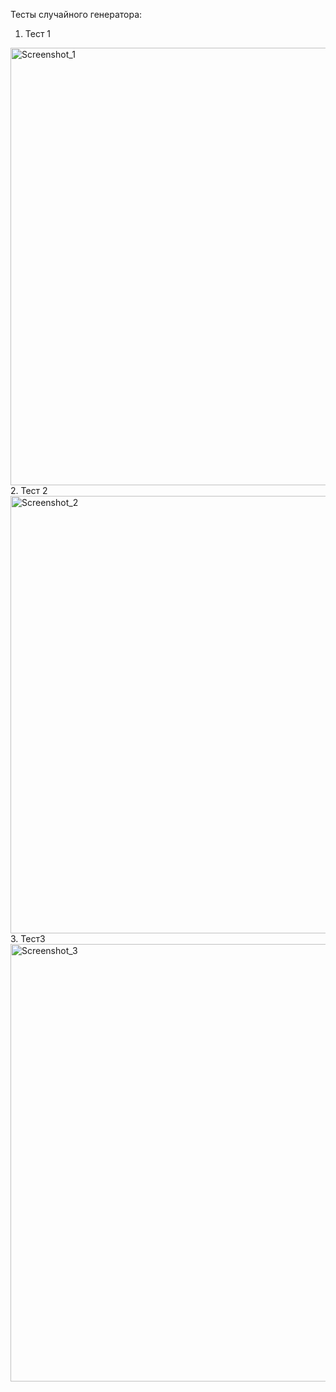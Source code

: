 Тесты случайного генератора:
1. Тест 1 
<img width="700" alt="Screenshot_1" src="https://user-images.githubusercontent.com/57373162/206929836-3a75eb57-f394-4da3-994f-498d9bd7c161.png">
2. Тест 2
<img width="700" alt="Screenshot_2" src="https://user-images.githubusercontent.com/57373162/206929838-3265f5ea-49e3-409c-bdf2-e50de1cfe1a1.png">
3. Тест3
<img width="700" alt="Screenshot_3" src="https://user-images.githubusercontent.com/57373162/206929840-cfd172a2-1dcb-4b3e-9f17-ad0f88dee7ae.png">
